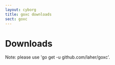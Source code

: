 ```yaml
---
layout: cyborg
title: goxc downloads
sect: goxc
---
```


Downloads
=========

Note: please use 'go get -u github.com/laher/goxc'.
